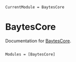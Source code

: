 ```@meta
CurrentModule = BaytesCore
```

# BaytesCore

Documentation for [BaytesCore](https://github.com/paschermayr/BaytesCore.jl).

```@index
```

```@autodocs
Modules = [BaytesCore]
```
